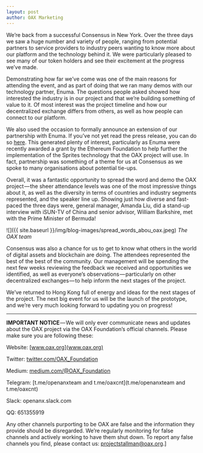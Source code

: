 ```yaml
---
layout: post
author: OAX Marketing
---
```


We’re back from a successful Consensus in New York. Over the three days we saw a huge number and variety of people, ranging from potential partners to service providers to industry peers wanting to know more about our platform and the technology behind it. We were particularly pleased to see many of our token holders and see their excitement at the progress we’ve made.

Demonstrating how far we’ve come was one of the main reasons for attending the event, and as part of doing that we ran many demos with our technology partner, Enuma. The questions people asked showed how interested the industry is in our project and that we’re building something of value to it. Of most interest was the project timeline and how our decentralized exchange differs from others, as well as how people can connect to our platform.

We also used the occasion to formally announce an extension of our partnership with Enuma. If you’ve not yet read the press release, you can do so [here](http://www.oax.org/en/newss/ea337abe18a7). This generated plenty of interest, particularly as Enuma were recently awarded a grant by the Ethereum Foundation to help further the implementation of the Sprites technology that the OAX project will use. In fact, partnership was something of a theme for us at Consensus as we spoke to many organisations about potential tie-ups.

Overall, it was a fantastic opportunity to spread the word and demo the OAX project — the sheer attendance levels was one of the most impressive things about it, as well as the diversity in terms of countries and industry segments represented, and the speaker line up. Showing just how diverse and fast-paced the three days were, general manager, Amanda Liu, did a stand-up interview with iSUN-TV of China and senior advisor, William Barkshire, met with the Prime Minister of Bermuda!

![]({{ site.baseurl }}/img/blog-images/spread_words_abou_oax.jpeg)
_The OAX team_

Consensus was also a chance for us to get to know what others in the world of digital assets and blockchain are doing. The attendees represented the best of the best of the community. Our management will be spending the next few weeks reviewing the feedback we received and opportunities we identified, as well as everyone’s observations — particularly on other decentralized exchanges — to help inform the next stages of the project.

We’ve returned to Hong Kong full of energy and ideas for the next stages of the project. The next big event for us will be the launch of the prototype, and we’re very much looking forward to updating you on progress!

---

**IMPORTANT NOTICE** — We will only ever communicate news and updates about the OAX project via the OAX Foundation’s official channels. Please make sure you are following these:

Website: [www.oax.org](www.oax.org)

Twitter: [twitter.com/OAX_Foundation](twitter.com/OAX_Foundation)

Medium: [medium.com/@OAX_Foundation](medium.com/@OAX_Foundation)

Telegram: [t.me/openanxteam and t.me/oaxcnt](t.me/openanxteam and t.me/oaxcnt)

Slack: openanx.slack.com

QQ: 651355919

Any other channels purporting to be OAX are false and the information they provide should be disregarded. We’re regularly monitoring for false channels and actively working to have them shut down. To report any false channels you find, please contact us: [projectstallman@oax.org](projectstallman@oax.org).]